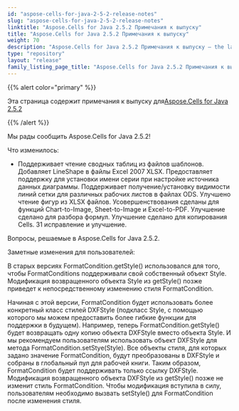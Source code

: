 ```yaml
---
id: "aspose-cells-for-java-2-5-2-release-notes"
slug: "aspose-cells-for-java-2-5-2-release-notes"
linktitle: "Aspose.Cells for Java 2.5.2 Примечания к выпуску"
title: "Aspose.Cells for Java 2.5.2 Примечания к выпуску"
weight: 70
description: "Aspose.Cells for Java 2.5.2 Примечания к выпуску – the latest updates and fixes."
type: "repository"
layout: "release"
family_listing_page_title: "Aspose.Cells for Java 2.5.2 Примечания к выпуску"
---
```

{{% alert color="primary" %}} 

 Эта страница содержит примечания к выпуску для[Aspose.Cells for Java 2.5.2](https://releases.aspose.com/cells/java/new-releases/aspose.cells-for-java-2.5.2/)

{{% /alert %}} 

 Мы рады сообщить Aspose.Cells for Java 2.5.2!

 Что изменилось:

- Поддерживает чтение сводных таблиц из файлов шаблонов.
 Добавляет LineShape в файлы Excel 2007 XLSX.
 Предоставляет поддержку для установки имени серии при настройке источника данных диаграммы.
 Поддерживает получение/установку видимости линий сетки для различных рабочих листов в файлах ODS.
 Улучшено чтение фигур из XLSX файлов.
 Усовершенствования сделаны для функций Chart-to-Image, Sheet-to-Image и Excel-to-PDF.
 Улучшение сделано для разбора формул.
 Улучшение сделано для копирования Cells.
31 исправление и улучшение.

 Вопросы, решаемые в Aspose.Cells for Java 2.5.2.





 Заметные изменения для пользователей:



 В старых версиях FormatCondition.getStyle() использовался для того, чтобы FormatConditions поддерживали свой собственный объект Style. Модификация возвращенного объекта Style из getStyle() позже приведет к непосредственному изменению стиля FormatCondition.

Начиная с этой версии, FormatCondition будет использовать более конкретный класс стилей DXFStyle (подкласс Style, с помощью которого мы можем предоставить более гибкие функции для поддержки в будущем). Например, теперь FormatCondition.getStyle() будет возвращать одну копию объекта DXFStyle вместо объекта Style. И мы рекомендуем пользователям использовать объект DXFStyle для метода FormatCondition.setStye(Style). Все объекты стиля, для которых задано значение FormatCondition, будут преобразованы в DXFStyle и собраны в глобальный пул для рабочей книги. Таким образом, FormatCondition будет поддерживать только ссылку DXFStyle. Модификация возвращенного объекта DXFStyle из getStyle() позже не изменит стиль FormatCondition. Чтобы модификация вступила в силу, пользователям необходимо вызвать setStyle() для FormatCondition после изменения стиля.
